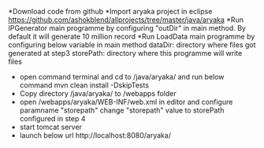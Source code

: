 
*Download code from github
*Import aryaka project in eclipse https://github.com/ashokblend/allprojects/tree/master/java/aryaka
*Run IPGenerator main programme by configuring "outDir" in main method. By default it will generate 10 million record
*Run LoadData main programme by configuring below variable in main method
   dataDir: directory where files got generated at step3
   storePath: directory where this programme will write files
* open command terminal and cd to <downloadedproject>/java/aryaka/ and run below command
    mvn clean install -DskipTests
* Copy directory <downloadedproject>/java/aryaka/ to <tomcat>/webapps folder
* open <tomcat>/webapps/aryaka/WEB-INF/web.xml in editor and configure paramname "storepath"
   change "storepath" value to storePath configured in step 4
* start tomcat server
* launch below url
      http://localhost:8080/aryaka/
      
